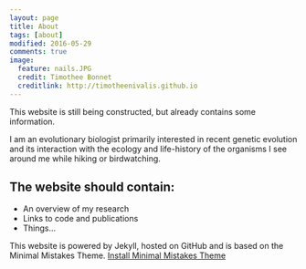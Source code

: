 ```yaml
---
layout: page
title: About
tags: [about]
modified: 2016-05-29
comments: true
image:
  feature: nails.JPG
  credit: Timothee Bonnet
  creditlink: http://timotheenivalis.github.io
---
```


This website is still being constructed, but already contains some information.

I am an evolutionary biologist primarily interested in recent genetic evolution and its interaction with the ecology and life-history of the organisms I see around me while hiking or birdwatching. 

## The website should contain:

* An overview of my research
* Links to code and publications
* Things...

This website is powered by Jekyll, hosted on GitHub and is based on the Minimal Mistakes Theme.
<a markdown="0" href="{{ site.url }}/theme-setup" class="btn">Install Minimal Mistakes Theme</a>
